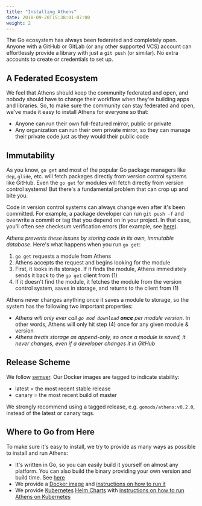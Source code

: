 ```yaml
---
title: "Installing Athens"
date: 2018-09-20T15:38:01-07:00
weight: 2
---
```


The Go ecosystem has always been federated and completely open. Anyone with a GitHub or GitLab (or any other supported VCS) account can effortlessly provide a library with just a `git push` (or similar). No extra accounts to create or credentials to set up.

## A Federated Ecosystem

We feel that Athens should keep the community federated and open, and nobody should have to change their workflow when they're building apps and libraries. So, to make sure the community can stay federated and open, we've made it easy to install Athens for everyone so that:

- Anyone can run their own full-featured mirror, public or private
- Any organization can run their own private mirror, so they can manage their private code just as they would their public code

## Immutability

As you know, `go get` and most of the popular Go package managers like `dep`, `glide`, etc. will fetch packages directly from version control systems like GitHub. Even the `go get` for modules will fetch directly from version control systems! But there's a fundamental problem that can crop up and bite you.

Code in version control systems can always change even after it's been committed. For example, a package developer can run `git push -f` and overwrite a commit or tag that you depend on in your project. In that case, you'll often see checksum verification errors (for example, see [here](https://github.com/go-ole/go-ole/issues/185)).

_Athens prevents these issues by storing code in its own, immutable database_. Here's what happens when you run `go get`:

1. `go get` requests a module from Athens
2. Athens accepts the request and begins looking for the module
3. First, it looks in its storage. If it finds the module, Athens immediately sends it back to the `go get` client from (1)
4. If it doesn't find the module, it fetches the module from the version control system, saves in storage, and returns to the client from (1)

Athens never changes anything once it saves a module to storage, so the system has the following two important properties:

- _Athens will only ever call `go mod download` **once** per module version_. In other words, Athens will only hit step (4) once for any given module & version
- _Athens treats storage as append-only, so once a module is saved, it never changes, even if a developer changes it in GitHub_

## Release Scheme

We follow [semver](https://semver.org). Our Docker images are tagged to indicate stability:

* latest = the most recent stable release
* canary = the most recent build of master

We strongly recommend using a tagged release, e.g. `gomods/athens:v0.2.0`, instead of the latest or canary tags.

## Where to Go from Here

To make sure it's easy to install, we try to provide as many ways as possible to install and run Athens:

- It's written in Go, so you can easily build it yourself on almost any platform. You can also build the binary providing your own version and build time. See [here](./build-from-source)
- We provide a [Docker image](https://hub.docker.com/r/gomods/athens/) and [instructions on how to run it](./shared-team-instance)
- We provide [Kubernetes](https://kubernetes.io) [Helm Charts](https://helm.sh) with [instructions on how to run Athens on Kubernetes](./install-on-kubernetes)
